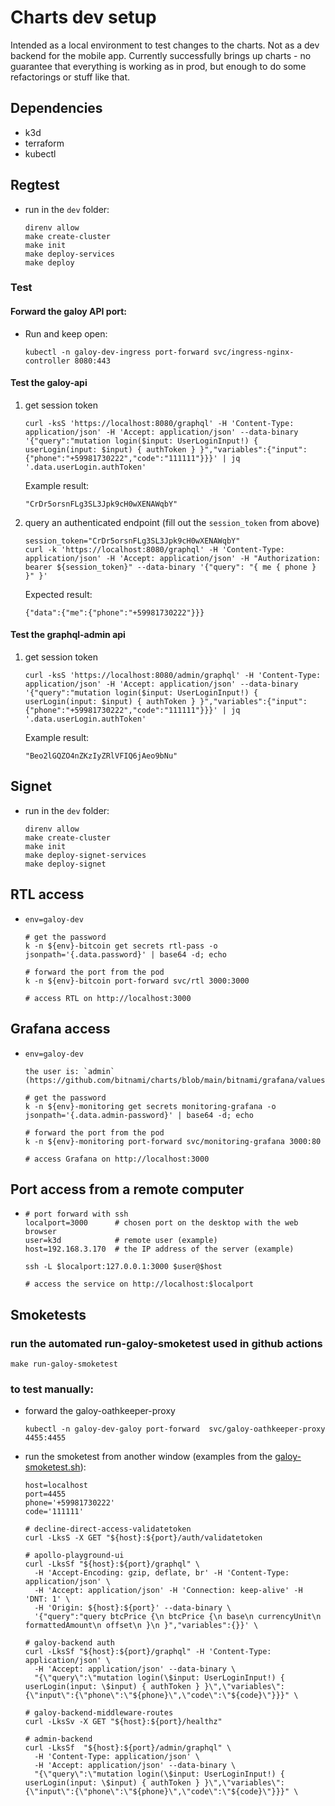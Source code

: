 # Charts dev setup

Intended as a local environment to test changes to the charts. Not as a dev backend for the mobile app.
Currently successfully brings up charts - no guarantee that everything is working as in prod, but enough to do some refactorings or stuff like that.

## Dependencies

- k3d
- terraform
- kubectl

## Regtest
* run in the `dev` folder:
  ```
  direnv allow
  make create-cluster
  make init
  make deploy-services
  make deploy
  ```

### Test

#### Forward the galoy API port:
* Run and keep open:
  ```
  kubectl -n galoy-dev-ingress port-forward svc/ingress-nginx-controller 8080:443
  ```
#### Test the galoy-api

1. get session token
    ```
    curl -ksS 'https://localhost:8080/graphql' -H 'Content-Type: application/json' -H 'Accept: application/json' --data-binary '{"query":"mutation login($input: UserLoginInput!) { userLogin(input: $input) { authToken } }","variables":{"input":{"phone":"+59981730222","code":"111111"}}}' | jq '.data.userLogin.authToken'
    ```

    Example result:
    ```
    "CrDr5orsnFLg3SL3Jpk9cH0wXENAWqbY"
    ```
2. query an authenticated endpoint (fill out the `session_token` from above)
    ```
    session_token="CrDr5orsnFLg3SL3Jpk9cH0wXENAWqbY"
    curl -k 'https://localhost:8080/graphql' -H 'Content-Type: application/json' -H 'Accept: application/json' -H "Authorization: bearer ${session_token}" --data-binary '{"query": "{ me { phone } }" }'
    ```
    Expected result:
    ```
    {"data":{"me":{"phone":"+59981730222"}}}
    ```
#### Test the graphql-admin api

1. get session token
    ```
    curl -ksS 'https://localhost:8080/admin/graphql' -H 'Content-Type: application/json' -H 'Accept: application/json' --data-binary '{"query":"mutation login($input: UserLoginInput!) { userLogin(input: $input) { authToken } }","variables":{"input":{"phone":"+59981730222","code":"111111"}}}' | jq '.data.userLogin.authToken'
    ```

    Example result:
    ```
    "Beo2lGQZO4nZKzIyZRlVFIQ6jAeo9bNu"
    ```

## Signet

* run in the `dev` folder:
  ```
  direnv allow
  make create-cluster
  make init
  make deploy-signet-services
  make deploy-signet
  ```

## RTL access
-
  ```
  env=galoy-dev

  # get the password
  k -n ${env}-bitcoin get secrets rtl-pass -o jsonpath='{.data.password}' | base64 -d; echo

  # forward the port from the pod
  k -n ${env}-bitcoin port-forward svc/rtl 3000:3000

  # access RTL on http://localhost:3000
  ```

## Grafana access
-
  ```
  env=galoy-dev

  the user is: `admin` (https://github.com/bitnami/charts/blob/main/bitnami/grafana/values.yaml#L76)

  # get the password
  k -n ${env}-monitoring get secrets monitoring-grafana -o jsonpath='{.data.admin-password}' | base64 -d; echo

  # forward the port from the pod
  k -n ${env}-monitoring port-forward svc/monitoring-grafana 3000:80

  # access Grafana on http://localhost:3000
  ```

## Port access from a remote computer
-
  ```
  # port forward with ssh
  localport=3000      # chosen port on the desktop with the web browser
  user=k3d            # remote user (example)
  host=192.168.3.170  # the IP address of the server (example)

  ssh -L $localport:127.0.0.1:3000 $user@$host

  # access the service on http://localhost:$localport
  ```

## Smoketests
### run the automated run-galoy-smoketest used in github actions
  ```
  make run-galoy-smoketest
  ```
### to test manually:

* forward the galoy-oathkeeper-proxy
  ```
  kubectl -n galoy-dev-galoy port-forward  svc/galoy-oathkeeper-proxy 4455:4455
  ```
* run the smoketest from another window (examples from the [galoy-smoketest.sh](/ci/tasks/galoy-smoketest.sh)):
  ```
  host=localhost
  port=4455
  phone='+59981730222'
  code='111111'
  
  # decline-direct-access-validatetoken
  curl -LksS -X GET "${host}:${port}/auth/validatetoken
  
  # apollo-playground-ui
  curl -LksSf "${host}:${port}/graphql" \
    -H 'Accept-Encoding: gzip, deflate, br' -H 'Content-Type: application/json' \
    -H 'Accept: application/json' -H 'Connection: keep-alive' -H 'DNT: 1' \
    -H 'Origin: ${host}:${port}' --data-binary \
    '{"query":"query btcPrice {\n btcPrice {\n base\n currencyUnit\n formattedAmount\n offset\n }\n }","variables":{}}' \

  # galoy-backend auth
  curl -LksSf "${host}:${port}/graphql" -H 'Content-Type: application/json' \
    -H 'Accept: application/json' --data-binary \
    "{\"query\":\"mutation login(\$input: UserLoginInput!) { userLogin(input: \$input) { authToken } }\",\"variables\":{\"input\":{\"phone\":\"${phone}\",\"code\":\"${code}\"}}}" \

  # galoy-backend-middleware-routes
  curl -LksSv -X GET "${host}:${port}/healthz"

  # admin-backend
  curl -LksSf  "${host}:${port}/admin/graphql" \
    -H 'Content-Type: application/json' \
    -H 'Accept: application/json' --data-binary \
    "{\"query\":\"mutation login(\$input: UserLoginInput!) { userLogin(input: \$input) { authToken } }\",\"variables\":{\"input\":{\"phone\":\"${phone}\",\"code\":\"${code}\"}}}" \
  ```
